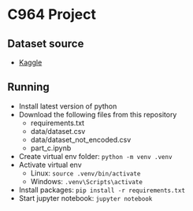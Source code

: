 # C964 Project

## Dataset source
- [Kaggle](https://www.kaggle.com/datasets/xiaomengsun/car-insurance-claim-data)

## Running
- Install latest version of python
- Download the following files from this repository
  -  requirements.txt
  -  data/dataset.csv
  -  data/dataset_not_encoded.csv
  -  part_c.ipynb
-  Create virtual env folder: `python -m venv .venv`
-  Activate virtual env
   - Linux:  `source .venv/bin/activate`
   - Windows: `.venv\Scripts\activate`
- Install packages: `pip install -r requirements.txt`
- Start jupyter notebook: `jupyter notebook`
